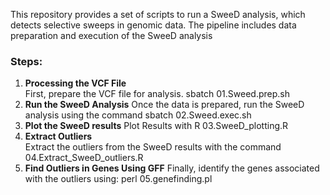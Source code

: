 This repository provides a set of scripts to run a SweeD analysis, which detects selective sweeps in genomic data. The pipeline includes data preparation and  execution of the SweeD analysis

### Steps:

1. **Processing the VCF File**  
   First, prepare the VCF file for analysis.
   sbatch 01.Sweed.prep.sh
2. **Run the SweeD Analysis** 
   Once the data is prepared, run the SweeD analysis using the command
   sbatch 02.Sweed.exec.sh
3. **Plot the SweeD results** 
   Plot Results with R
   03.SweeD_plotting.R
4. **Extract Outliers**  
   Extract the outliers from the SweeD results with the command
   04.Extract_SweeD_outliers.R
5. **Find Outliers in Genes Using GFF**
   Finally, identify the genes associated with the outliers using:
   perl 05.genefinding.pl

